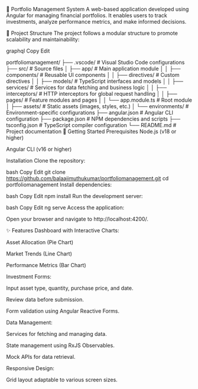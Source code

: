 💼 Portfolio Management System
A web-based application developed using Angular for managing financial portfolios. It enables users to track investments, analyze performance metrics, and make informed decisions.

📁 Project Structure
The project follows a modular structure to promote scalability and maintainability:

graphql
Copy
Edit

portfoliomanagement/
├── .vscode/                 # Visual Studio Code configurations
├── src/                     # Source files
│   ├── app/                 # Main application module
│   │   ├── components/      # Reusable UI components
│   │   ├── directives/      # Custom directives
│   │   ├── models/          # TypeScript interfaces and models
│   │   ├── services/        # Services for data fetching and business logic
│   │   ├── interceptors/    # HTTP interceptors for global request handling
│   │   ├── pages/           # Feature modules and pages
│   │   └── app.module.ts    # Root module
│   ├── assets/              # Static assets (images, styles, etc.)
│   └── environments/        # Environment-specific configurations
├── angular.json             # Angular CLI configuration
├── package.json             # NPM dependencies and scripts
├── tsconfig.json            # TypeScript compiler configuration
└── README.md                # Project documentation
🚀 Getting Started
Prerequisites
Node.js (v18 or higher)

Angular CLI (v16 or higher)

Installation
Clone the repository:

bash
Copy
Edit
git clone https://github.com/balaajimuthukumar/portfoliomanagement.git
cd portfoliomanagement
Install dependencies:

bash
Copy
Edit
npm install
Run the development server:

bash
Copy
Edit
ng serve
Access the application:

Open your browser and navigate to http://localhost:4200/.

✨ Features
Dashboard with Interactive Charts:

Asset Allocation (Pie Chart)

Market Trends (Line Chart)

Performance Metrics (Bar Chart)

Investment Forms:

Input asset type, quantity, purchase price, and date.

Review data before submission.

Form validation using Angular Reactive Forms.

Data Management:

Services for fetching and managing data.

State management using RxJS Observables.

Mock APIs for data retrieval.

Responsive Design:

Grid layout adaptable to various screen sizes.


